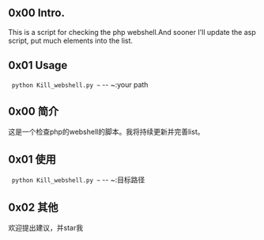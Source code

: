 
## 0x00 Intro.

This is a script for checking the php webshell.And sooner I'll update the asp script, put much elements into the list.

## 0x01 Usage

``` python Kill_webshell.py ~``` -- ~:your path






## 0x00 简介
这是一个检查php的webshell的脚本。我将持续更新并完善list。

## 0x01 使用
``` python Kill_webshell.py ~``` -- ~:目标路径

## 0x02 其他

欢迎提出建议，并star我
